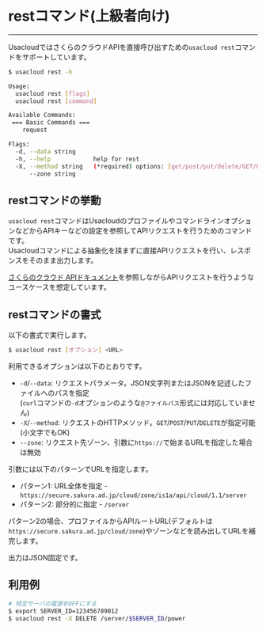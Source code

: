 # restコマンド(上級者向け)

---

UsacloudではさくらのクラウドAPIを直接呼び出すための`usacloud rest`コマンドをサポートしています。

```bash
$ usacloud rest -h

Usage:
  usacloud rest [flags]
  usacloud rest [command]

Available Commands:
 === Basic Commands ===
    request     

Flags:
  -d, --data string     
  -h, --help            help for rest
  -X, --method string   (*required) options: [get/post/put/delete/GET/POST/PUT/DELETE] (default "get")
      --zone string
```

## restコマンドの挙動

`usacloud rest`コマンドはUsacloudのプロファイルやコマンドラインオプションなどからAPIキーなどの設定を参照してAPIリクエストを行うためのコマンドです。  
Usacloudコマンドによる抽象化を挟まずに直接APIリクエストを行い、レスポンスをそのまま出力します。

[さくらのクラウド APIドキュメント](https://developer.sakura.ad.jp/cloud/api/1.1/)を参照しながらAPIリクエストを行うようなユースケースを想定しています。  

## restコマンドの書式

以下の書式で実行します。

```bash
$ usacloud rest [オプション] <URL>
```

利用できるオプションは以下のとおりです。

- `-d`/`--data`: リクエストパラメータ。JSON文字列またはJSONを記述したファイルへのパスを指定  
(`curl`コマンドの`-d`オプションのような`@ファイルパス`形式には対応していません)
- `-X`/`--method`: リクエストのHTTPメソッド。`GET`/`POST`/`PUT`/`DELETE`が指定可能(小文字でもOK)  
- `--zone`: リクエスト先ゾーン、引数に`https://`で始まるURLを指定した場合は無効

引数には以下のパターンでURLを指定します。

- パターン1: URL全体を指定 - `https://secure.sakura.ad.jp/cloud/zone/is1a/api/cloud/1.1/server`
- パターン2: 部分的に指定 - `/server`

パターン2の場合、プロファイルからAPIルートURL(デフォルトは`https://secure.sakura.ad.jp/cloud/zone`)やゾーンなどを読み出してURLを補完します。  

出力はJSON固定です。

## 利用例

```bash
# 特定サーバの電源をOFFにする
$ export SERVER_ID=123456789012
$ usacloud rest -X DELETE /server/$SERVER_ID/power 
```